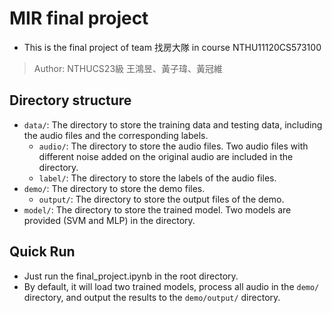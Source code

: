 # MIR final project
- This is the final project of team 找房大隊 in course NTHU11120CS573100
> Author: NTHUCS23級 王鴻昱、黃子瑋、黃冠維

## Directory structure
- `data/`: The directory to store the training data and testing data, including the audio files and the corresponding labels.
    - `audio/`: The directory to store the audio files. Two audio files with different noise added on the original audio are included in the directory.
    - `label/`: The directory to store the labels of the audio files.
- `demo/`: The directory to store the demo files.
    - `output/`: The directory to store the output files of the demo.
- `model/`: The directory to store the trained model. Two models are provided (SVM and MLP) in the directory.

## Quick Run
- Just run the final_project.ipynb in the root directory.
- By default, it will load two trained models, process all audio in the `demo/` directory, and output the results to the `demo/output/` directory.